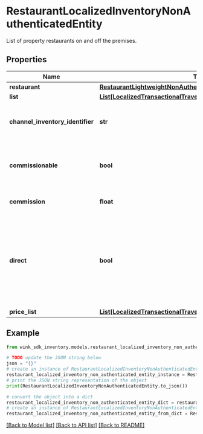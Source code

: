 # RestaurantLocalizedInventoryNonAuthenticatedEntity

List of property restaurants on and off the premises.

## Properties

Name | Type | Description | Notes
------------ | ------------- | ------------- | -------------
**restaurant** | [**RestaurantLightweightNonAuthenticatedEntity**](RestaurantLightweightNonAuthenticatedEntity.md) |  | [optional] 
**list** | [**List[LocalizedTransactionalTravelInventoryNonAuthenticatedEntity]**](LocalizedTransactionalTravelInventoryNonAuthenticatedEntity.md) |  | [optional] 
**channel_inventory_identifier** | **str** | Channel inventory identifier referencing this record. | [optional] 
**commissionable** | **bool** | Whether this package is commissionable based on the incoming sales channel. | [optional] 
**commission** | **float** | The commission percentage. | [optional] 
**direct** | **bool** | Indicates whether the blocking from sales channel is direct or not. If you are a travel agent doing your own acquiring, this flag has to be true to make a booking. | [default to False]
**price_list** | [**List[LocalizedTransactionalTravelInventoryNonAuthenticatedEntity]**](LocalizedTransactionalTravelInventoryNonAuthenticatedEntity.md) |  | [optional] 

## Example

```python
from wink_sdk_inventory.models.restaurant_localized_inventory_non_authenticated_entity import RestaurantLocalizedInventoryNonAuthenticatedEntity

# TODO update the JSON string below
json = "{}"
# create an instance of RestaurantLocalizedInventoryNonAuthenticatedEntity from a JSON string
restaurant_localized_inventory_non_authenticated_entity_instance = RestaurantLocalizedInventoryNonAuthenticatedEntity.from_json(json)
# print the JSON string representation of the object
print(RestaurantLocalizedInventoryNonAuthenticatedEntity.to_json())

# convert the object into a dict
restaurant_localized_inventory_non_authenticated_entity_dict = restaurant_localized_inventory_non_authenticated_entity_instance.to_dict()
# create an instance of RestaurantLocalizedInventoryNonAuthenticatedEntity from a dict
restaurant_localized_inventory_non_authenticated_entity_from_dict = RestaurantLocalizedInventoryNonAuthenticatedEntity.from_dict(restaurant_localized_inventory_non_authenticated_entity_dict)
```
[[Back to Model list]](../README.md#documentation-for-models) [[Back to API list]](../README.md#documentation-for-api-endpoints) [[Back to README]](../README.md)


